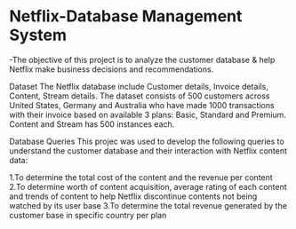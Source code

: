 # Netflix-Database Management System
-The objective of this project is to analyze the customer database & help Netflix make business decisions and recommendations.

Dataset
The Netflix database include Customer details, Invoice details, Content, Stream details. The dataset consists of 500 customers across United States, Germany and Australia who have made 1000 transactions with their invoice based on available 3 plans: Basic, Standard and Premium. Content and Stream has 500 instances each.

Database Queries
This projec was used to develop the following queries to understand the customer database and their interaction with Netflix content data:

1.To determine the total cost of the content and the revenue per content
2.To determine worth of content acquisition, average rating of each content and trends of content to help Netflix discontinue contents not being watched by its user base
3.To determine the total revenue generated by the customer base in specific country per plan
